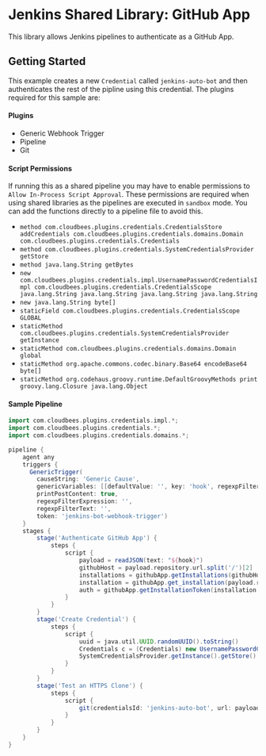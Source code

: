 # Jenkins Shared Library: GitHub App
This library allows Jenkins pipelines to authenticate as a GitHub App. 

## Getting Started
This example creates a new `Credential` called `jenkins-auto-bot` and then authenticates the rest of the pipline using this credential.  The plugins required for this sample are:

#### Plugins
- Generic Webhook Trigger
- Pipeline
- Git

#### Script Permissions
If running this as a shared pipeline you may have to enable permissions to `Allow In-Process Script Approval`. These permissions are required when using shared libraries as the pipelines are executed in `sandbox` mode. You can add the functions directly to a pipeline file to avoid this.
- `method com.cloudbees.plugins.credentials.CredentialsStore addCredentials com.cloudbees.plugins.credentials.domains.Domain com.cloudbees.plugins.credentials.Credentials`
- `method com.cloudbees.plugins.credentials.SystemCredentialsProvider getStore`
- `method java.lang.String getBytes`
- `new com.cloudbees.plugins.credentials.impl.UsernamePasswordCredentialsImpl com.cloudbees.plugins.credentials.CredentialsScope java.lang.String java.lang.String java.lang.String java.lang.String`
- `new java.lang.String byte[]`
- `staticField com.cloudbees.plugins.credentials.CredentialsScope GLOBAL`
- `staticMethod com.cloudbees.plugins.credentials.SystemCredentialsProvider getInstance`
- `staticMethod com.cloudbees.plugins.credentials.domains.Domain global`
- `staticMethod org.apache.commons.codec.binary.Base64 encodeBase64 byte[]`
- `staticMethod org.codehaus.groovy.runtime.DefaultGroovyMethods print groovy.lang.Closure java.lang.Object`

#### Sample Pipeline
```groovy
import com.cloudbees.plugins.credentials.impl.*;
import com.cloudbees.plugins.credentials.*;
import com.cloudbees.plugins.credentials.domains.*;

pipeline {
    agent any
    triggers {
      GenericTrigger(
        causeString: 'Generic Cause', 
        genericVariables: [[defaultValue: '', key: 'hook', regexpFilter: '', value: '$']], 
        printPostContent: true, 
        regexpFilterExpression: '', 
        regexpFilterText: '', 
        token: 'jenkins-bot-webhook-trigger')
    }
    stages {
        stage('Authenticate GitHub App') {
            steps {
                script {
                    payload = readJSON(text: "${hook}")
                    githubHost = payload.repository.url.split('/')[2]
                    installations = githubApp.getInstallations(githubHost)
                    installation = githubApp.get_installation(payload.repository.owner.login, installations)
                    auth = githubApp.getInstallationToken(installation.access_tokens_url)
                }
            }
        }
        stage('Create Credential') {
            steps {
                script {
                    uuid = java.util.UUID.randomUUID().toString()
                    Credentials c = (Credentials) new UsernamePasswordCredentialsImpl(CredentialsScope.GLOBAL, "jenkins-auto-bot", "jenkins-auto-bot", "x-access-token", auth.token)
                    SystemCredentialsProvider.getInstance().getStore().addCredentials(Domain.global(), c)
                }
            }
        }
        stage('Test an HTTPS Clone') {
            steps {
                script {
                    git(credentialsId: 'jenkins-auto-bot', url: payload.repository.clone_url)
                }
            }
        }
    }
}
```

